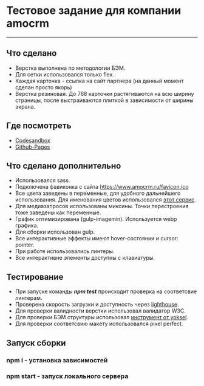 # Тестовое задание для компании amocrm
---
## Что сделано
+ Верстка выполнена по методологии БЭМ.
+ Для сетки использовался только flex.
+ Каждая карточка - ссылка на сайт партнера (на данный момент сделан просто якорь)
+ Верстка резиновая. До 768 карточки растягиваются на всю ширину страницы, после выстраиваются плиткой в зависимости от ширины экрана.

## Где посмотреть
+ [Codesandbox](https://codesandbox.io/s/modest-murdock-51xho)
+ [Github-Pages](https://junfrontend.github.io/Amocrm-test-task/build)

## Что сделано дополнительно
+ Использовался sass.
+ Подключена фавиконка с сайта https://www.amocrm.ru/favicon.ico
+ Все цвета заведены в переменные, для удобного дальнейшего использования. Для именования цветов использовался [этот сервис](https://www.htmlcsscolor.com/hex).
+ Для медиазапросов использованы миксины. Точки перестроения тоже заведены как переменные.
+ График оптимизирована (gulp-imagemin). Используется webp графика.
+ Для сборки использован gulp.
+ Все интерактивные эффекты имеют hover-состоянии и cursor: pointer.
+ При работе использовались линтеры.
+ Все интерактивне элементы доступны с клавиатуры.

## Тестирование
+ При запуске команды ***npm test*** происходит проверка на соответсвие линтерам.
+ Проверена скорость загрузки и доступность через [lighthouse](http://joxi.ru/gmvXGDotdQOvdA).
+ Для проверки валидности верстки использовал валидатор W3C.
+ Для проверки БЭМ структуры использовал [инструмент от yoksel](https://yoksel.github.io/html-tree/).
+ Для проверки соответсвию макету использовался pixel perfect.

## Запуск сборки 
### npm i - установка зависимостей
### npm start - запуск локального сервера